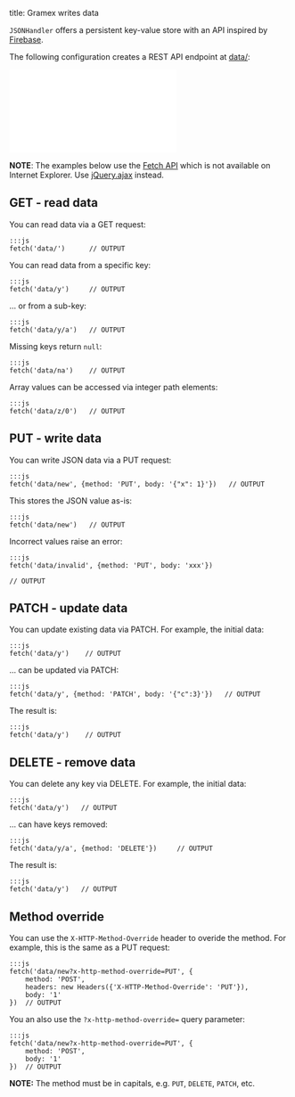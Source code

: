 title: Gramex writes data

`JSONHandler` offers a persistent key-value store with an API inspired by
[Firebase](https://www.firebase.com/docs/rest/api/).

The following configuration creates a REST API endpoint at [data/](data/):

<iframe frameborder="0" src="gramex.yaml"></iframe>

**NOTE**: The examples below use the [Fetch API][fetch-api] which is not
available on Internet Explorer. Use [jQuery.ajax][jquery-ajax] instead.

[fetch-api]: https://developer.mozilla.org/en-US/docs/Web/API/Fetch_API/Using_Fetch
[jquery-ajax]: http://api.jquery.com/jquery.ajax/

## GET - read data

You can read data via a GET request:

    :::js
    fetch('data/')      // OUTPUT

You can read data from a specific key:

    :::js
    fetch('data/y')     // OUTPUT

... or from a sub-key:

    :::js
    fetch('data/y/a')   // OUTPUT

Missing keys return `null`:

    :::js
    fetch('data/na')    // OUTPUT

Array values can be accessed via integer path elements:

    :::js
    fetch('data/z/0')   // OUTPUT

## PUT - write data

You can write JSON data via a PUT request:

    :::js
    fetch('data/new', {method: 'PUT', body: '{"x": 1}'})   // OUTPUT

This stores the JSON value as-is:

    :::js
    fetch('data/new')   // OUTPUT

Incorrect values raise an error:

    :::js
    fetch('data/invalid', {method: 'PUT', body: 'xxx'})

    // OUTPUT

## PATCH - update data

You can update existing data via PATCH. For example, the initial data:

    :::js
    fetch('data/y')    // OUTPUT

... can be updated via PATCH:

    :::js
    fetch('data/y', {method: 'PATCH', body: '{"c":3}'})   // OUTPUT

The result is:

    :::js
    fetch('data/y')    // OUTPUT

## DELETE - remove data

You can delete any key via DELETE. For example, the initial data:

    :::js
    fetch('data/y')   // OUTPUT

... can have keys removed:

    :::js
    fetch('data/y/a', {method: 'DELETE'})     // OUTPUT

The result is:

    :::js
    fetch('data/y')   // OUTPUT

## Method override

You can use the `X-HTTP-Method-Override` header to overide the method. For
example, this is the same as a PUT request:

    :::js
    fetch('data/new?x-http-method-override=PUT', {
        method: 'POST',
        headers: new Headers({'X-HTTP-Method-Override': 'PUT'}),
        body: '1'
    })  // OUTPUT

You an also use the `?x-http-method-override=` query parameter:

    :::js
    fetch('data/new?x-http-method-override=PUT', {
        method: 'POST',
        body: '1'
    })  // OUTPUT

**NOTE:** The method must be in capitals, e.g. `PUT`, `DELETE`, `PATCH`, etc.

<script>
function run(element) {
  var text = element.textContent
  if (text.match(/OUTPUT/))
    eval(text).then(function(response) {
      return response.text()
    }).then(function(result) {
      element.textContent = text.replace(/OUTPUT/, 'returns: ' + result)
    })
}

var pre = document.querySelectorAll('pre')
for (var i=0, l=pre.length; i<l; i++)
  run(pre[i])
</script>
